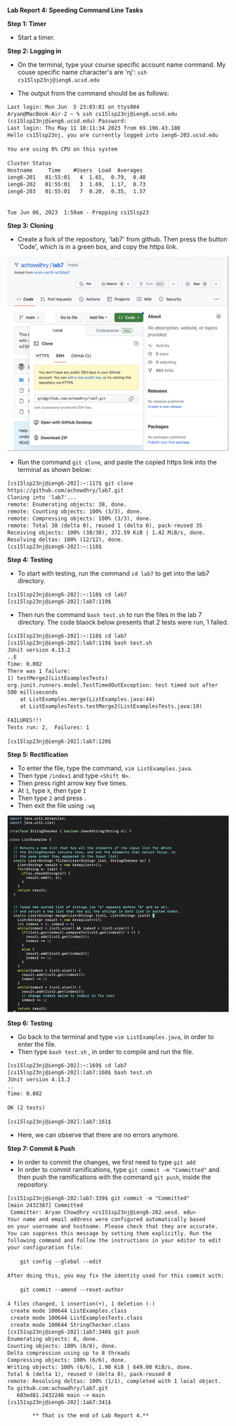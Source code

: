 **Lab Report 4: Speeding Command Line Tasks**

**Step 1: Timer**

* Start a timer.

**Step 2: Logging in**

* On the terminal, type your course specific account name command. My couse specific name character's are 'nj': ``` ssh cs15lsp23nj@ieng6.ucsd.edu ```

* The output from the command should be as follows:

```
Last login: Mon Jun  5 23:03:01 on ttys004
Aryan@MacBook-Air-2 ~ % ssh cs15lsp23nj@ieng6.ucsd.edu
(cs15lsp23nj@ieng6.ucsd.edu) Password: 
Last login: Thu May 11 18:11:34 2023 from 69.196.43.180
Hello cs15lsp23nj, you are currently logged into ieng6-203.ucsd.edu

You are using 0% CPU on this system

Cluster Status 
Hostname     Time    #Users  Load  Averages  
ieng6-201   01:55:01   4  1.65,  0.79,  0.40
ieng6-202   01:55:01   3  1.69,  1.17,  0.73
ieng6-203   01:55:01   7  0.20,  0.35,  1.57

 
Tue Jun 06, 2023  1:59am - Prepping cs15lsp23
```

**Step 3: Cloning**

* Create a fork of the repository, 'lab7' from github. Then press the button 'Code', which is in a green box, and copy the https link.

![image](/cse15lLab4a.png)

* Run the command ``` git clone ```, and paste the copied https link into the terminal as shown below:
```
[cs15lsp23nj@ieng6-202]:~:117$ git clone https://github.com/achowdhry/lab7.git
Cloning into 'lab7'...
remote: Enumerating objects: 38, done.
remote: Counting objects: 100% (3/3), done.
remote: Compressing objects: 100% (3/3), done.
remote: Total 38 (delta 0), reused 1 (delta 0), pack-reused 35
Receiving objects: 100% (38/38), 372.59 KiB | 1.42 MiB/s, done.
Resolving deltas: 100% (12/12), done.
[cs15lsp23nj@ieng6-202]:~:118$ 
```

**Step 4: Testing**

* To start with testing, run the command ``` cd lab7 ``` to get into the lab7 directory.
```
[cs15lsp23nj@ieng6-202]:~:118$ cd lab7
[cs15lsp23nj@ieng6-202]:lab7:119$          
```
* Then run the command ``` bash test.sh ``` to run the files in the lab 7 directory. The code blaock below presents that 2 tests were run, 1 failed.
```
[cs15lsp23nj@ieng6-202]:~:118$ cd lab7
[cs15lsp23nj@ieng6-202]:lab7:119$ bash test.sh
JUnit version 4.13.2
..E
Time: 0.002
There was 1 failure:
1) testMerge2(ListExamplesTests)
org.junit.runners.model.TestTimedOutException: test timed out after 500 milliseconds
	at ListExamples.merge(ListExamples.java:44)
	at ListExamplesTests.testMerge2(ListExamplesTests.java:19(

FAILURES!!!
Tests run: 2,  Failures: 1

[cs15lsp23nj@ieng6-202]:lab7:120$ 
```

**Step 5: Rectification**

* To enter the file, type the command, ``` vim ListExamples.java ```.
* Then type ``` /index1 ``` and type ``` <Shift N> ```.
* Then press right arrow key five times.
* At ``` 1 ```, type ``` X ```, then type ``` I ```
* Then type ``` 2 ``` and press .
* Then exit the file using ``` :wq ```

![image](/cse15lLab4b.png)

**Step 6: Testing**

* Go back to the terminal and type ``` vim ListExamples.java ```, in order to enter the file.
* Then type ``` bash test.sh ``` , in order to compile and run the file.

```
[cs15lsp23nj@ieng6-202]:~:169$ cd lab7
[cs15lsp23nj@ieng6-202]:lab7:160$ bash test.sh
JUnit version 4.13.2
..
Time: 0.002

OK (2 tests)

[cs15lsp23nj@ieng6-202]:lab7:161$ 
```

* Here, we can observe that there are no errors anymore.

**Step 7: Commit & Push**

* In order to commit the changes, we first need to type ``` git add ```
* In order to commit ramifications, type ``` git commit -m "Committed" ``` and then push the ramifications with the command ``` git push ```, inside the repository.

```
[cs151sp23nj@ieng6-202:lab7:339$ git commit -m "Committed" 
[main 2432387] Committed
 Committer: Aryan Chowdhry <cs151sp23nj@ieng6-202.uesd. edu>
Your name and email address were configured automatically based 
on your username and hostname. Please check that they are accurate.
You can suppress this message by setting them explicitly. Run the 
following command and follow the instructions in your editor to edit 
your configuration file:
	
	git config --global --edit
	
After doing this, you may fix the identity used for this commit with:

	git commit --amend --reset-author

4 files changed, 1 insertion(+), 1 deletion (-) 
 create mode 100644 ListExamples.class 
 create mode 100644 ListExamplesTests.class 
 create mode 100644 StringChecker.class 
[cs151sp23nj@ieng6-202]:1ab7:340$ git push
Enumerating objects: 8, done.
Counting objects: 100% (8/8), done.
Delta compression using up to 8 threads
Compressing objects: 100% (6/6), done.
Writing objects: 100% (6/6), 1.90 KiB | 649.00 KiB/s, done.
Total 6 (delta 1), reused © (delta 0), pack-reused 0 
remote: Resolving deltas: 100% (1/1), completed with 1 local object.
To github.com:achowdhry/lab7.git
   603ed81.2432246 main -> main 
[cs151sp23nj@ieng6-202]:1ab7:341$

```

			** That is the end of Lab Report 4.**
